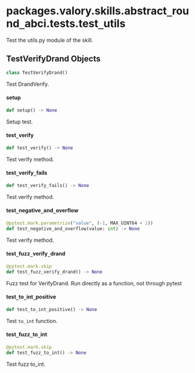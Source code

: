 <a id="packages.valory.skills.abstract_round_abci.tests.test_utils"></a>

# packages.valory.skills.abstract`_`round`_`abci.tests.test`_`utils

Test the utils.py module of the skill.

<a id="packages.valory.skills.abstract_round_abci.tests.test_utils.TestVerifyDrand"></a>

## TestVerifyDrand Objects

```python
class TestVerifyDrand()
```

Test DrandVerify.

<a id="packages.valory.skills.abstract_round_abci.tests.test_utils.TestVerifyDrand.setup"></a>

#### setup

```python
def setup() -> None
```

Setup test.

<a id="packages.valory.skills.abstract_round_abci.tests.test_utils.TestVerifyDrand.test_verify"></a>

#### test`_`verify

```python
def test_verify() -> None
```

Test verify method.

<a id="packages.valory.skills.abstract_round_abci.tests.test_utils.TestVerifyDrand.test_verify_fails"></a>

#### test`_`verify`_`fails

```python
def test_verify_fails() -> None
```

Test verify method.

<a id="packages.valory.skills.abstract_round_abci.tests.test_utils.TestVerifyDrand.test_negative_and_overflow"></a>

#### test`_`negative`_`and`_`overflow

```python
@pytest.mark.parametrize("value", (-1, MAX_UINT64 + 1))
def test_negative_and_overflow(value: int) -> None
```

Test verify method.

<a id="packages.valory.skills.abstract_round_abci.tests.test_utils.test_fuzz_verify_drand"></a>

#### test`_`fuzz`_`verify`_`drand

```python
@pytest.mark.skip
def test_fuzz_verify_drand() -> None
```

Fuzz test for VerifyDrand. Run directly as a function, not through pytest

<a id="packages.valory.skills.abstract_round_abci.tests.test_utils.test_to_int_positive"></a>

#### test`_`to`_`int`_`positive

```python
def test_to_int_positive() -> None
```

Test `to_int` function.

<a id="packages.valory.skills.abstract_round_abci.tests.test_utils.test_fuzz_to_int"></a>

#### test`_`fuzz`_`to`_`int

```python
@pytest.mark.skip
def test_fuzz_to_int() -> None
```

Test fuzz to_int.

